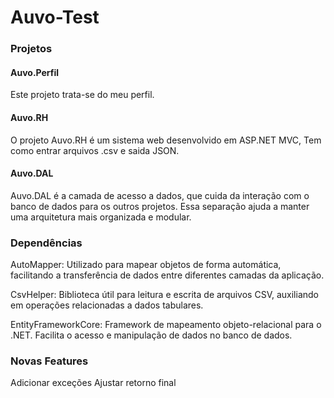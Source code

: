 # Auvo-Test
### Projetos
#### Auvo.Perfil
Este projeto trata-se do meu perfil.

#### Auvo.RH
O projeto Auvo.RH é um sistema web desenvolvido em ASP.NET MVC, Tem como entrar arquivos .csv e saida JSON. 

#### Auvo.DAL
Auvo.DAL é a camada de acesso a dados, que cuida da interação com o banco de dados para os outros projetos. Essa separação ajuda a manter uma arquitetura mais organizada e modular.

### Dependências
AutoMapper: Utilizado para mapear objetos de forma automática, facilitando a transferência de dados entre diferentes camadas da aplicação.

CsvHelper: Biblioteca útil para leitura e escrita de arquivos CSV, auxiliando em operações relacionadas a dados tabulares.

EntityFrameworkCore: Framework de mapeamento objeto-relacional para o .NET. Facilita o acesso e manipulação de dados no banco de dados.

### Novas Features
Adicionar exceções
Ajustar retorno final
